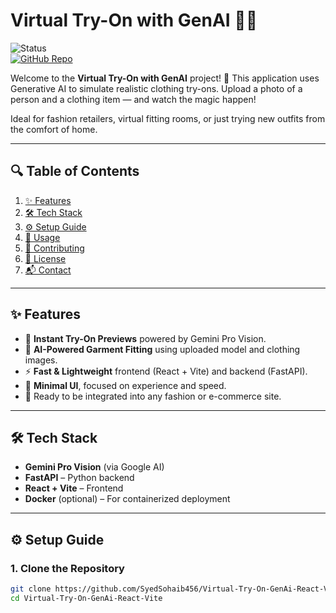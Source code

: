 # Virtual Try-On with GenAI 👕👖

![Status](https://img.shields.io/badge/Powered%20By-Google%20Gemini-blueviolet)  
[![GitHub Repo](https://img.shields.io/github/repo-size/SyedSohaib456/Virtual-Try-On-GenAi-React-Vite)](https://github.com/SyedSohaib456/Virtual-Try-On-GenAi-React-Vite)

Welcome to the **Virtual Try-On with GenAI** project! 🎉 This application uses Generative AI to simulate realistic clothing try-ons. Upload a photo of a person and a clothing item — and watch the magic happen!

Ideal for fashion retailers, virtual fitting rooms, or just trying new outfits from the comfort of home.

---

## 🔍 Table of Contents

1. [✨ Features](#-features)
2. [🛠️ Tech Stack](#-tech-stack)
3. [⚙️ Setup Guide](#️-setup-guide)
4. [🚀 Usage](#-usage)
5. [🤝 Contributing](#-contributing)
6. [📄 License](#-license)
7. [📬 Contact](#-contact)

---

## ✨ Features

- 🔁 **Instant Try-On Previews** powered by Gemini Pro Vision.
- 🧠 **AI-Powered Garment Fitting** using uploaded model and clothing images.
- ⚡ **Fast & Lightweight** frontend (React + Vite) and backend (FastAPI).
- 🎯 **Minimal UI**, focused on experience and speed.
- 🔌 Ready to be integrated into any fashion or e-commerce site.

---

## 🛠️ Tech Stack

- **Gemini Pro Vision** (via Google AI)
- **FastAPI** – Python backend
- **React + Vite** – Frontend
- **Docker** (optional) – For containerized deployment

---

## ⚙️ Setup Guide

### 1. Clone the Repository
```bash
git clone https://github.com/SyedSohaib456/Virtual-Try-On-GenAi-React-Vite.git
cd Virtual-Try-On-GenAi-React-Vite
